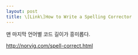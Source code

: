 ```yaml
---
layout: post
title: \[Link\]How to Write a Spelling Corrector
---
```


맨 마지막 언어별 코드 길이가 흥미롭다.

http://norvig.com/spell-correct.html
